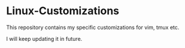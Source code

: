 # Linux-Customizations
This repository contains my specific customizations for vim, tmux etc.

I will keep updating it in future.
